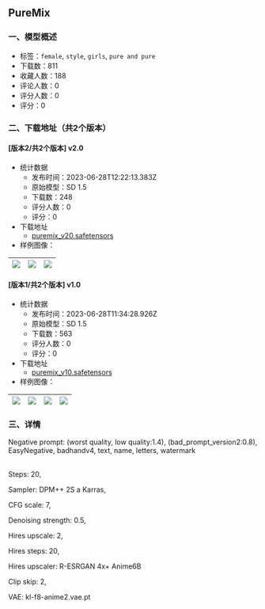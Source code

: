 ## PureMix
### 一、模型概述

- 标签：`female`, `style`, `girls`, `pure and pure`
- 下载数：811
- 收藏人数：188
- 评论人数：0
- 评分人数：0
- 评分：0

### 二、下载地址（共2个版本）

#### [版本2/共2个版本] v2.0

- 统计数据
  - 发布时间：2023-06-28T12:22:13.383Z
  - 原始模型：SD 1.5
  - 下载数：248
  - 评分人数：0
  - 评分：0
- 下载地址
  - [puremix_v20.safetensors](https://civitai.com/api/download/models/105820)
- 样例图像：

| <img src="https://image.civitai.com/xG1nkqKTMzGDvpLrqFT7WA/847f8d98-5a9c-455a-be29-a0fa7aef3a04/width=450/1320757.jpeg" /> | <img src="https://image.civitai.com/xG1nkqKTMzGDvpLrqFT7WA/2471e3f7-5d08-4117-a691-761e3c1ae594/width=450/1320758.jpeg" /> | <img src="https://image.civitai.com/xG1nkqKTMzGDvpLrqFT7WA/71b69f13-3ac9-4dd7-912c-ee1116a858e5/width=450/1320756.jpeg" /> |
| ---- | ---- | ---- |

#### [版本1/共2个版本] v1.0

- 统计数据
  - 发布时间：2023-06-28T11:34:28.926Z
  - 原始模型：SD 1.5
  - 下载数：563
  - 评分人数：0
  - 评分：0
- 下载地址
  - [puremix_v10.safetensors](https://civitai.com/api/download/models/79803)
- 样例图像：

| <img src="https://image.civitai.com/xG1nkqKTMzGDvpLrqFT7WA/4df54a1c-f988-46aa-a70a-ac6af594b634/width=450/895882.jpeg" /> | <img src="https://image.civitai.com/xG1nkqKTMzGDvpLrqFT7WA/80c88b20-5f1c-49d8-9451-731baddc79eb/width=450/895887.jpeg" /> | <img src="https://image.civitai.com/xG1nkqKTMzGDvpLrqFT7WA/21065a39-a733-405c-a2bb-553edb46760e/width=450/895884.jpeg" /> | <img src="https://image.civitai.com/xG1nkqKTMzGDvpLrqFT7WA/17f6f15b-221d-41b1-8c07-fcd38d1e82ce/width=450/895885.jpeg" /> |
| ---- | ---- | ---- | ---- |


### 三、详情
<p>Negative prompt: (worst quality, low quality:1.4), (bad_prompt_version2:0.8), EasyNegative, badhandv4, text, name, letters, watermark</p><p><br />Steps: 20,</p><p>Sampler: DPM++ 2S a Karras,</p><p>CFG scale: 7,</p><p></p><p>Denoising strength: 0.5,</p><p>Hires upscale: 2,</p><p>Hires steps: 20,</p><p>Hires upscaler: R-ESRGAN 4x+ Anime6B</p><p></p><p>Clip skip: 2,</p><p>VAE: kl-f8-anime2.vae.pt</p>